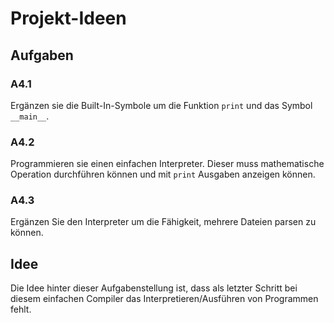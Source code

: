 Projekt-Ideen
=============

## Aufgaben

### A4.1

Ergänzen sie die Built-In-Symbole um die Funktion `print` und das Symbol `__main__`.

### A4.2

Programmieren sie einen einfachen Interpreter. Dieser muss mathematische Operation durchführen können und mit `print` Ausgaben anzeigen können.

### A4.3

Ergänzen Sie den Interpreter um die Fähigkeit, mehrere Dateien parsen zu können.

## Idee

Die Idee hinter dieser Aufgabenstellung ist, dass als letzter Schritt bei diesem einfachen Compiler das Interpretieren/Ausführen von Programmen fehlt.
